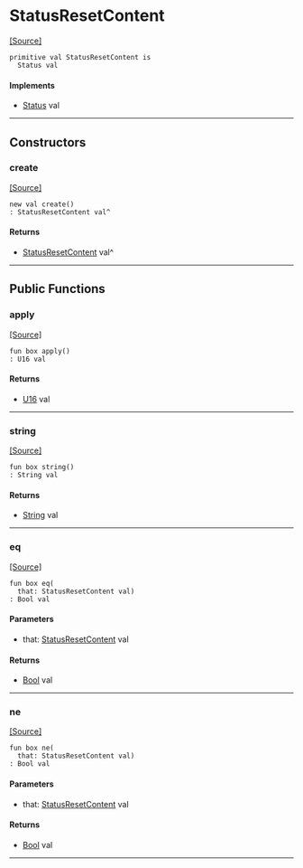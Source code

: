 # StatusResetContent
<span class="source-link">[[Source]](src/http_server/status.md#L39)</span>
```pony
primitive val StatusResetContent is
  Status val
```

#### Implements

* [Status](http_server-Status.md) val

---

## Constructors

### create
<span class="source-link">[[Source]](src/http_server/status.md#L39)</span>


```pony
new val create()
: StatusResetContent val^
```

#### Returns

* [StatusResetContent](http_server-StatusResetContent.md) val^

---

## Public Functions

### apply
<span class="source-link">[[Source]](src/http_server/status.md#L40)</span>


```pony
fun box apply()
: U16 val
```

#### Returns

* [U16](builtin-U16.md) val

---

### string
<span class="source-link">[[Source]](src/http_server/status.md#L41)</span>


```pony
fun box string()
: String val
```

#### Returns

* [String](builtin-String.md) val

---

### eq
<span class="source-link">[[Source]](src/http_server/status.md#L40)</span>


```pony
fun box eq(
  that: StatusResetContent val)
: Bool val
```
#### Parameters

*   that: [StatusResetContent](http_server-StatusResetContent.md) val

#### Returns

* [Bool](builtin-Bool.md) val

---

### ne
<span class="source-link">[[Source]](src/http_server/status.md#L40)</span>


```pony
fun box ne(
  that: StatusResetContent val)
: Bool val
```
#### Parameters

*   that: [StatusResetContent](http_server-StatusResetContent.md) val

#### Returns

* [Bool](builtin-Bool.md) val

---


